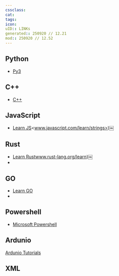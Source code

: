 ```yaml
---
cssclass:
cat:
tags:
icon:
uID:: LINKs
generated:: 250920 // 12.21
mod:: 250920 // 12.52
---
```



## Python
-  [Py3](https://docs.python.org/3/)


## C++

-  [C++](https://cplusplus.com/)

## JavaScript
-  [Learn JS](https://www.javascript.com/learn/strings)<www.javascript.com/learn/strings>)￼

## Rust
-  [Learn Rust](https://www.rust-lang.org/learn)www.rust-lang.org/learn)￼
- 
## GO
-  [Learn GO](https://go.dev/learn/)
- 

## Powershell
-  [Microsoft Powershell](https://learn.microsoft.com/en-us/powershell/)


## Ardunio
 [Ardunio Tutorials](https://docs.arduino.cc/tutorials/)


## XML 